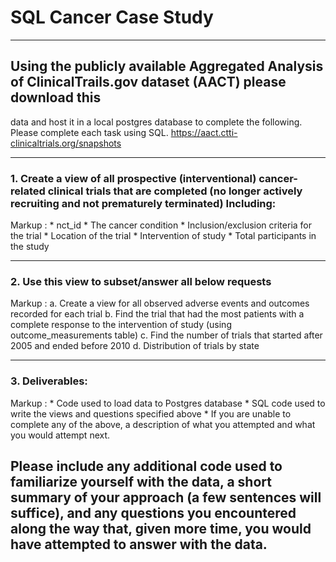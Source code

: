 # SQL Cancer Case Study
----

## Using the publicly available Aggregated Analysis of ClinicalTrails.gov dataset (AACT) please download this
data and host it in a local postgres database to complete the following. Please complete each task using SQL.
  https://aact.ctti-clinicaltrials.org/snapshots

----

### 1. Create a view of all prospective (interventional) cancer-related clinical trials that are completed (no longer actively recruiting and not prematurely terminated) Including:  

Markup : * nct_id
         * The cancer condition
         * Inclusion/exclusion criteria for the trial
         * Location of the trial
         * Intervention of study
         * Total participants in the study 

----

### 2. Use this view to subset/answer all below requests

Markup :  a. Create a view for all observed adverse events and outcomes recorded for each trial
          b. Find the trial that had the most patients with a complete response to the intervention of study (using outcome_measurements table)
          c. Find the number of trials that started after 2005 and ended before 2010
          d. Distribution of trials by state

----

### 3. Deliverables:
Markup : * Code used to load data to Postgres database
         * SQL code used to write the views and questions specified above
         * If you are unable to complete any of the above, a description of what you attempted and what you would attempt next.

## Please include any additional code used to familiarize yourself with the data, a short summary of your approach (a few sentences will suffice), and any questions you encountered along the way that, given more time, you would have attempted to answer with the data.





